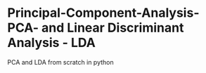 # Principal-Component-Analysis-PCA- and Linear Discriminant Analysis - LDA
PCA and LDA from scratch in python
